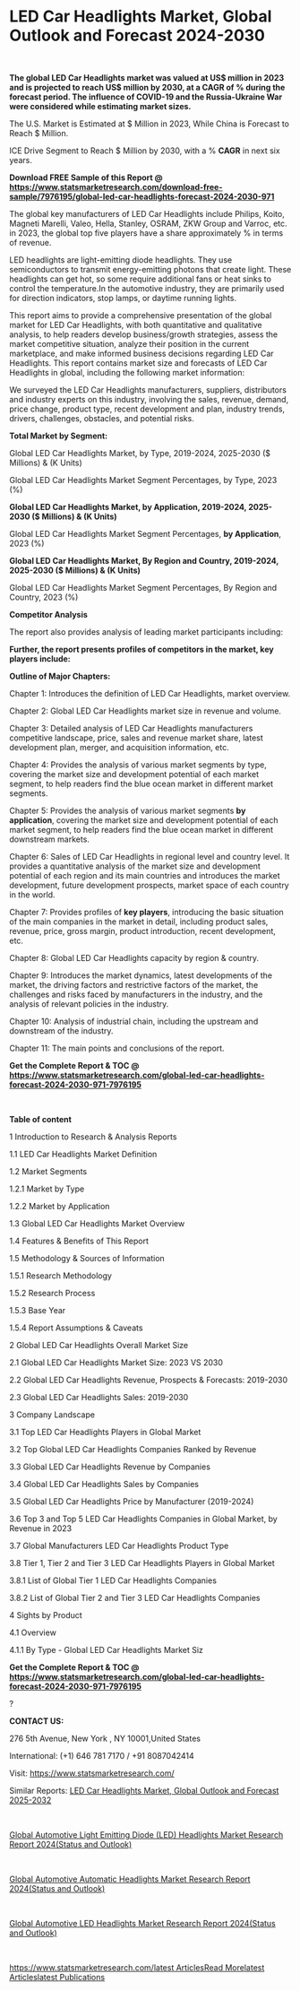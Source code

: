 <h1>LED Car Headlights Market, Global Outlook and Forecast 2024-2030</h1><br/><p><strong>The global LED Car Headlights market was valued at US$ million in 2023 and is projected to reach US$ million by 2030, at a <strong>CAGR</strong> of % during the forecast period. The influence of COVID-19 and the Russia-Ukraine War were considered while estimating market sizes.</strong></p>
 
 
 
 <p>The U.S. Market is Estimated at $ Million in 2023, While China is Forecast to Reach $ Million.</p>
 
 
 
 <p>ICE Drive Segment to Reach $ Million by 2030, with a % <strong>CAGR</strong> in next six years.</p>
 
 
 
 <p><strong>Download FREE Sample of this Report @ <a href="https://www.statsmarketresearch.com/download-free-sample/7976195/global-led-car-headlights-forecast-2024-2030-971">https://www.statsmarketresearch.com/download-free-sample/7976195/global-led-car-headlights-forecast-2024-2030-971</a></strong></p>
 
 
 
 <p>The global key manufacturers of LED Car Headlights include Philips, Koito, Magneti Marelli, Valeo, Hella, Stanley, OSRAM, ZKW Group and Varroc, etc. in 2023, the global top five players have a share approximately % in terms of revenue.</p>
 
 
 
 <p>LED headlights are light-emitting diode headlights. They use semiconductors to transmit energy-emitting photons that create light. These headlights can get hot, so some require additional fans or heat sinks to control the temperature.In the automotive industry, they are primarily used for direction indicators, stop lamps, or daytime running lights.</p>
 
 
 
 <p>This report aims to provide a comprehensive presentation of the global market for LED Car Headlights, with both quantitative and qualitative analysis, to help readers develop business/growth strategies, assess the market competitive situation, analyze their position in the current marketplace, and make informed business decisions regarding LED Car Headlights. This report contains market size and forecasts of LED Car Headlights in global, including the following market information:</p>
 
 
 
 <p>We surveyed the LED Car Headlights manufacturers, suppliers, distributors and industry experts on this industry, involving the sales, revenue, demand, price change, product type, recent development and plan, industry trends, drivers, challenges, obstacles, and potential risks.</p>
 
 
 
 <p><strong>Total Market by Segment:</strong></p>
 
 
 
 <p>Global LED Car Headlights Market, by Type, 2019-2024, 2025-2030 ($ Millions) & (K Units)</p>
 
 
 
 <p>Global LED Car Headlights Market Segment Percentages, by Type, 2023 (%)</p>
 
 
 
 <p><strong>Global LED Car Headlights Market, <strong>by Application</strong>, 2019-2024, 2025-2030 ($ Millions) & (K Units)</strong></p>
 
 
 
 <p>Global LED Car Headlights Market Segment Percentages, <strong>by Application</strong>, 2023 (%)</p>
 
 
 
 <p><strong>Global LED Car Headlights Market, By Region and Country, 2019-2024, 2025-2030 ($ Millions) & (K Units)</strong></p>
 
 
 
 <p>Global LED Car Headlights Market Segment Percentages, By Region and Country, 2023 (%)</p>
 
 
 
 <p><strong>Competitor Analysis</strong></p>
 
 
 
 <p>The report also provides analysis of leading market participants including:</p>
 
 
 
 <p><strong>Further, the report presents profiles of competitors in the market, <strong>key players</strong> include:</strong></p>
 
 
 
 <p><strong>Outline of Major Chapters:</strong></p>
 
 
 
 <p>Chapter 1: Introduces the definition of LED Car Headlights, market overview.</p>
 
 
 
 <p>Chapter 2: Global LED Car Headlights market size in revenue and volume.</p>
 
 
 
 <p>Chapter 3: Detailed analysis of LED Car Headlights manufacturers competitive landscape, price, sales and revenue market share, latest development plan, merger, and acquisition information, etc.</p>
 
 
 
 <p>Chapter 4: Provides the analysis of various market segments by type, covering the market size and development potential of each market segment, to help readers find the blue ocean market in different market segments.</p>
 
 
 
 <p>Chapter 5: Provides the analysis of various market segments <strong>by application</strong>, covering the market size and development potential of each market segment, to help readers find the blue ocean market in different downstream markets.</p>
 
 
 
 <p>Chapter 6: Sales of LED Car Headlights in regional level and country level. It provides a quantitative analysis of the market size and development potential of each region and its main countries and introduces the market development, future development prospects, market space of each country in the world.</p>
 
 
 
 <p>Chapter 7: Provides profiles of <strong>key players</strong>, introducing the basic situation of the main companies in the market in detail, including product sales, revenue, price, gross margin, product introduction, recent development, etc.</p>
 
 
 
 <p>Chapter 8: Global LED Car Headlights capacity by region & country.</p>
 
 
 
 <p>Chapter 9: Introduces the market dynamics, latest developments of the market, the driving factors and restrictive factors of the market, the challenges and risks faced by manufacturers in the industry, and the analysis of relevant policies in the industry.</p>
 
 
 
 <p>Chapter 10: Analysis of industrial chain, including the upstream and downstream of the industry.</p>
 
 
 
 <p>Chapter 11: The main points and conclusions of the report.</p>
 
 
 
 <div><b>Get the Complete Report & TOC @ <a href="https://www.statsmarketresearch.com/global-led-car-headlights-forecast-2024-2030-971-7976195">https://www.statsmarketresearch.com/global-led-car-headlights-forecast-2024-2030-971-7976195</a></b></div>
 
 
 
 <p><br />
 
 <b>Table of content</b></p>
 
 
 
 <p>1 Introduction to Research & Analysis Reports<br />
 
 1.1 LED Car Headlights Market Definition<br />
 
 1.2 Market Segments<br />
 
 1.2.1 Market by Type<br />
 
 1.2.2 Market by Application<br />
 
 1.3 Global LED Car Headlights Market Overview<br />
 
 1.4 Features & Benefits of This Report<br />
 
 1.5 Methodology & Sources of Information<br />
 
 1.5.1 Research Methodology<br />
 
 1.5.2 Research Process<br />
 
 1.5.3 Base Year<br />
 
 1.5.4 Report Assumptions & Caveats<br />
 
 2 Global LED Car Headlights Overall Market Size<br />
 
 2.1 Global LED Car Headlights Market Size: 2023 VS 2030<br />
 
 2.2 Global LED Car Headlights Revenue, Prospects & Forecasts: 2019-2030<br />
 
 2.3 Global LED Car Headlights Sales: 2019-2030<br />
 
 3 Company Landscape<br />
 
 3.1 Top LED Car Headlights Players in Global Market<br />
 
 3.2 Top Global LED Car Headlights Companies Ranked by Revenue<br />
 
 3.3 Global LED Car Headlights Revenue by Companies<br />
 
 3.4 Global LED Car Headlights Sales by Companies<br />
 
 3.5 Global LED Car Headlights Price by Manufacturer (2019-2024)<br />
 
 3.6 Top 3 and Top 5 LED Car Headlights Companies in Global Market, by Revenue in 2023<br />
 
 3.7 Global Manufacturers LED Car Headlights Product Type<br />
 
 3.8 Tier 1, Tier 2 and Tier 3 LED Car Headlights Players in Global Market<br />
 
 3.8.1 List of Global Tier 1 LED Car Headlights Companies<br />
 
 3.8.2 List of Global Tier 2 and Tier 3 LED Car Headlights Companies<br />
 
 4 Sights by Product<br />
 
 4.1 Overview<br />
 
 4.1.1 By Type - Global LED Car Headlights Market Siz</p>
 
 
 
 <div><b>Get the Complete Report & TOC @ <a href="https://www.statsmarketresearch.com/global-led-car-headlights-forecast-2024-2030-971-7976195">https://www.statsmarketresearch.com/global-led-car-headlights-forecast-2024-2030-971-7976195</a></b></div>
 
 
 
 <p>? </p>
 
 
 
 <p><b>CONTACT US:</b><br />
 
 276 5th Avenue, New York , NY 10001,United States<br />
 
 International: (+1) 646 781 7170 / +91 8087042414<br />
 
 Visit: <a href="https://www.statsmarketresearch.com/">https://www.statsmarketresearch.com/</a><br />
 
 Similar Reports: <a href="https://www.statsmarketresearch.com/global-led-car-headlights-forecast-2024-2030-971-7976195">LED Car Headlights Market, Global Outlook and Forecast 2025-2032</a><br />
 
 <br />
 
 <a href="https://www.statsmarketresearch.com/global-led-car-headlights-forecast-2024-2030-971-7976195">Global Automotive Light Emitting Diode (LED) Headlights Market Research Report 2024(Status and Outlook)</a><br />
 
 <br />
 
 <a href="https://www.statsmarketresearch.com/global-led-car-headlights-forecast-2024-2030-971-7976195">Global Automotive Automatic Headlights Market Research Report 2024(Status and Outlook)</a><br />
 
 <br />
 
 <a href="https://www.statsmarketresearch.com/global-led-car-headlights-forecast-2024-2030-971-7976195">Global Automotive LED Headlights Market Research Report 2024(Status and Outlook)</a><br />
 
 <br />
 
 <a href="https://gyeongbokgung.com">https://www.statsmarketresearch.com/</a><a href="https://hallyeomaritime.com">latest Articles</a><a href="https://jingwansa.com">Read More</a><a href="https://nguoiviet.jp/">latest Articles</a><a href="https://www.intelmarketresearch.com/">latest Publications</a></p>